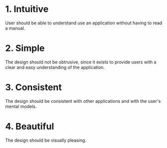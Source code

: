 # 1. Intuitive

User should be able to understand use an application without having to read a manual. 

# 2. Simple

The design should not be obtrusive, since it exists to provide users with a clear and easy understanding of the application.

# 3. Consistent

The design should be consistent with other applications and with the user's mental models.

# 4. Beautiful

The design should be visually pleasing.